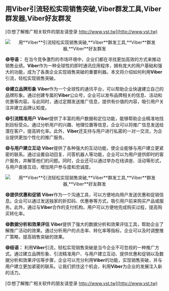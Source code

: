 ## **用**Viber**引流轻松实现销售突破,**Viber**群发工具,**Viber**群发器,**Viber**好友群发**

[😍想了解推广相关软件的朋友请登录 http://www.vst.tw](http://www.vst.tw)

 <center><img src="https://vst.tw/MP4/tuiguang/png/1.png" alt="用**Viber**引流轻松实现销售突破,**Viber**群发工具,**Viber**群发器,**Viber**好友群发"></center>

**😄导语：**
在当今竞争激烈的市场环境中，企业们都在寻找更加高效的方式来推动销售业绩。**Viber**作为一种全球性的即时通讯应用程序，拥有庞大的用户基础和强大的功能，成为了各类企业实现销售突破的重要利器。本文将介绍如何利用**Viber**引流，轻松实现销售突破。

**😄建立品牌形象**
**Viber**作为一个全球性的通讯平台，可以帮助企业快速建立自己的品牌形象。通过创建专属的**Viber**公众号，企业可以发布品牌相关的信息、活动和优惠等内容。与此同时，通过定期发送推广信息，提供有价值的内容，吸引用户关注并建立品牌认知度。

**😄引流精准用户**
**Viber**提供了丰富的用户数据和定位功能，能够帮助企业精准地找到目标受众。通过分析用户的兴趣、地理位置等信息，企业可以将推广信息发送给潜在客户，提高转化率。此外，**Viber**还支持与用户进行私密的一对一交流，为企业提供更加个性化的推广服务。

**😄与用户建立互动**
**Viber**提供了各种强大的互动功能，使企业能够与用户建立更紧密的联系。通过设置自动回复、问答机器人等功能，企业可以为用户提供即时的客户服务，并解答他们的问题。同时，企业还可以通过举办在线讲座、活动等形式，与用户直接互动，增加用户参与度和忠诚度。

 <center><img src="https://vst.tw/MP4/tuiguang/png/1.png" alt="用**Viber**引流轻松实现销售突破,**Viber**群发工具,**Viber**群发器,**Viber**好友群发"></center>

**😄提供优惠和促销**
**Viber**作为一个沟通工具，可以方便地向用户发送优惠和促销信息。企业可以通过发送独家的折扣码、优惠券等方式，吸引用户前来购买产品或服务。此外，通过与**Viber**合作的支付机构，用户可以方便地完成购买过程，提高购买转化率。

**😄数据分析和效果评估**
**Viber**提供了强大的数据分析和效果评估工具，帮助企业了解推广活动的效果。通过分析用户的点击率、转化率等指标，企业可以及时调整推广策略，提高销售突破的效果。

**😄结语：**
利用**Viber**引流，轻松实现销售突破是当今企业不可忽视的一种推广方式。通过建立品牌形象、引流精准用户、与用户建立互动、提供优惠和促销以及数据分析和效果评估等步骤，企业可以充分利用**Viber**的功能，实现销售突破，并与用户建立更加紧密的联系。让我们抓住这个机会，利用**Viber**为企业的发展注入新的活力。

[😍想了解推广相关软件的朋友请登录 http://www.vst.tw](http://www.vst.tw)



